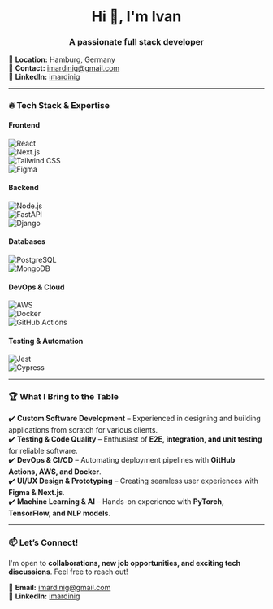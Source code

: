 <h1 align="center">Hi 👋, I'm Ivan</h1>

<h3 align="center">A passionate full stack developer</h3> 

📍 **Location:** Hamburg, Germany  
📧 **Contact:** [imardinig@gmail.com](mailto:imardinig@gmail.com)  
🔗 **LinkedIn:** [imardinig](https://www.linkedin.com/in/imardinig/)  

---

### 🔥 **Tech Stack & Expertise**  

#### **Frontend**  
![React](https://img.shields.io/badge/React-%2361DAFB.svg?style=for-the-badge&logo=react&logoColor=white)  
![Next.js](https://img.shields.io/badge/Next.js-%23000000.svg?style=for-the-badge&logo=next.js&logoColor=white)  
![Tailwind CSS](https://img.shields.io/badge/TailwindCSS-%2338B2AC.svg?style=for-the-badge&logo=tailwind-css&logoColor=white)  
![Figma](https://img.shields.io/badge/Figma-%23F24E1E.svg?style=for-the-badge&logo=figma&logoColor=white)  

#### **Backend**  
![Node.js](https://img.shields.io/badge/Node.js-%2343853D.svg?style=for-the-badge&logo=node.js&logoColor=white)  
![FastAPI](https://img.shields.io/badge/FastAPI-%2300C4B4.svg?style=for-the-badge&logo=fastapi&logoColor=white)  
![Django](https://img.shields.io/badge/Django-%23092E20.svg?style=for-the-badge&logo=django&logoColor=white)  

#### **Databases**  
![PostgreSQL](https://img.shields.io/badge/PostgreSQL-%23316192.svg?style=for-the-badge&logo=postgresql&logoColor=white)  
![MongoDB](https://img.shields.io/badge/MongoDB-%2347A248.svg?style=for-the-badge&logo=mongodb&logoColor=white)  

#### **DevOps & Cloud**  
![AWS](https://img.shields.io/badge/AWS-%23FF9900.svg?style=for-the-badge&logo=amazon-aws&logoColor=white)  
![Docker](https://img.shields.io/badge/Docker-%230087E7.svg?style=for-the-badge&logo=docker&logoColor=white)  
![GitHub Actions](https://img.shields.io/badge/GitHub_Actions-%232088FF.svg?style=for-the-badge&logo=github-actions&logoColor=white)  

#### **Testing & Automation**  
![Jest](https://img.shields.io/badge/Jest-%23C21325.svg?style=for-the-badge&logo=jest&logoColor=white)  
![Cypress](https://img.shields.io/badge/Cypress-%2317202D.svg?style=for-the-badge&logo=cypress&logoColor=white)  

---

### 🏆 **What I Bring to the Table**  
✔️ **Custom Software Development** – Experienced in designing and building applications from scratch for various clients.  
✔️ **Testing & Code Quality** – Enthusiast of **E2E, integration, and unit testing** for reliable software.  
✔️ **DevOps & CI/CD** – Automating deployment pipelines with **GitHub Actions, AWS, and Docker**.  
✔️ **UI/UX Design & Prototyping** – Creating seamless user experiences with **Figma & Next.js**.  
✔️ **Machine Learning & AI** – Hands-on experience with **PyTorch, TensorFlow, and NLP models**. 

---

### 📫 **Let’s Connect!**  
I'm open to **collaborations, new job opportunities, and exciting tech discussions**. Feel free to reach out!  

💬 **Email:** [imardinig@gmail.com](mailto:imardinig@gmail.com)  
📌 **LinkedIn:** [imardinig](https://www.linkedin.com/in/imardinig/)  
